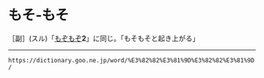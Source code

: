 # もそ‐もそ

［副］(スル)「[もぞもぞ](もぞもぞ)**2**」に同じ。「もそもそと起き上がる」

---
`https://dictionary.goo.ne.jp/word/%E3%82%82%E3%81%9D%E3%82%82%E3%81%9D/`